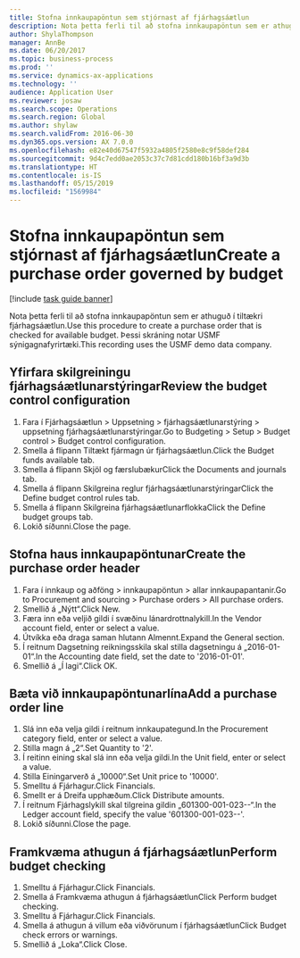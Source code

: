 ```yaml
---
title: Stofna innkaupapöntun sem stjórnast af fjárhagsáætlun
description: Nota þetta ferli til að stofna innkaupapöntun sem er athuguð í tiltækri fjárhagsáætlun.
author: ShylaThompson
manager: AnnBe
ms.date: 06/20/2017
ms.topic: business-process
ms.prod: ''
ms.service: dynamics-ax-applications
ms.technology: ''
audience: Application User
ms.reviewer: josaw
ms.search.scope: Operations
ms.search.region: Global
ms.author: shylaw
ms.search.validFrom: 2016-06-30
ms.dyn365.ops.version: AX 7.0.0
ms.openlocfilehash: e82e40d67547f5932a4805f2580e8c9f58def284
ms.sourcegitcommit: 9d4c7edd0ae2053c37c7d81cdd180b16bf3a9d3b
ms.translationtype: HT
ms.contentlocale: is-IS
ms.lasthandoff: 05/15/2019
ms.locfileid: "1569984"
---
```

# <a name="create-a-purchase-order-governed-by-budget"></a><span data-ttu-id="4eb23-103">Stofna innkaupapöntun sem stjórnast af fjárhagsáætlun</span><span class="sxs-lookup"><span data-stu-id="4eb23-103">Create a purchase order governed by budget</span></span>

[!include [task guide banner](../../includes/task-guide-banner.md)]

<span data-ttu-id="4eb23-104">Nota þetta ferli til að stofna innkaupapöntun sem er athuguð í tiltækri fjárhagsáætlun.</span><span class="sxs-lookup"><span data-stu-id="4eb23-104">Use this procedure to create a purchase order that is checked for available budget.</span></span> <span data-ttu-id="4eb23-105">Þessi skráning notar USMF sýnigagnafyrirtæki.</span><span class="sxs-lookup"><span data-stu-id="4eb23-105">This recording uses the USMF demo data company.</span></span>


## <a name="review-the-budget-control-configuration"></a><span data-ttu-id="4eb23-106">Yfirfara skilgreiningu fjárhagsáætlunarstýringar</span><span class="sxs-lookup"><span data-stu-id="4eb23-106">Review the budget control configuration</span></span>
1. <span data-ttu-id="4eb23-107">Fara í Fjárhagsáætlun > Uppsetning > fjárhagsáætlunarstýring > uppsetning fjárhagsáætlunarstýringar.</span><span class="sxs-lookup"><span data-stu-id="4eb23-107">Go to Budgeting > Setup > Budget control > Budget control configuration.</span></span>
2. <span data-ttu-id="4eb23-108">Smella á flipann Tiltækt fjármagn úr fjárhagsáætlun.</span><span class="sxs-lookup"><span data-stu-id="4eb23-108">Click the Budget funds available tab.</span></span>
3. <span data-ttu-id="4eb23-109">Smella á flipann Skjöl og færslubækur</span><span class="sxs-lookup"><span data-stu-id="4eb23-109">Click the Documents and journals tab.</span></span>
4. <span data-ttu-id="4eb23-110">Smella á flipann Skilgreina reglur fjárhagsáætlunarstýringar</span><span class="sxs-lookup"><span data-stu-id="4eb23-110">Click the Define budget control rules tab.</span></span>
5. <span data-ttu-id="4eb23-111">Smella á flipann Skilgreina fjárhagsáætlunarflokka</span><span class="sxs-lookup"><span data-stu-id="4eb23-111">Click the Define budget groups tab.</span></span>
6. <span data-ttu-id="4eb23-112">Lokið síðunni.</span><span class="sxs-lookup"><span data-stu-id="4eb23-112">Close the page.</span></span>

## <a name="create-the-purchase-order-header"></a><span data-ttu-id="4eb23-113">Stofna haus innkaupapöntunar</span><span class="sxs-lookup"><span data-stu-id="4eb23-113">Create the purchase order header</span></span>
1. <span data-ttu-id="4eb23-114">Fara í innkaup og aðföng > innkaupapöntun  > allar innkaupapantanir.</span><span class="sxs-lookup"><span data-stu-id="4eb23-114">Go to Procurement and sourcing > Purchase orders > All purchase orders.</span></span>
2. <span data-ttu-id="4eb23-115">Smellið á „Nýtt“.</span><span class="sxs-lookup"><span data-stu-id="4eb23-115">Click New.</span></span>
3. <span data-ttu-id="4eb23-116">Færa inn eða veljið gildi í svæðinu lánardrottnalykill.</span><span class="sxs-lookup"><span data-stu-id="4eb23-116">In the Vendor account field, enter or select a value.</span></span>
4. <span data-ttu-id="4eb23-117">Útvíkka eða draga saman hlutann Almennt.</span><span class="sxs-lookup"><span data-stu-id="4eb23-117">Expand the General section.</span></span>
5. <span data-ttu-id="4eb23-118">Í reitnum Dagsetning reikningsskila skal stilla dagsetningu á „2016-01-01“.</span><span class="sxs-lookup"><span data-stu-id="4eb23-118">In the Accounting date field, set the date to '2016-01-01'.</span></span>
6. <span data-ttu-id="4eb23-119">Smellið á „Í lagi“.</span><span class="sxs-lookup"><span data-stu-id="4eb23-119">Click OK.</span></span>

## <a name="add-a-purchase-order-line"></a><span data-ttu-id="4eb23-120">Bæta við innkaupapöntunarlína</span><span class="sxs-lookup"><span data-stu-id="4eb23-120">Add a purchase order line</span></span>
1. <span data-ttu-id="4eb23-121">Slá inn eða velja gildi í reitnum innkaupategund.</span><span class="sxs-lookup"><span data-stu-id="4eb23-121">In the Procurement category field, enter or select a value.</span></span>
2. <span data-ttu-id="4eb23-122">Stilla magn á „2“.</span><span class="sxs-lookup"><span data-stu-id="4eb23-122">Set Quantity to '2'.</span></span>
3. <span data-ttu-id="4eb23-123">Í reitinn eining skal slá inn eða velja gildi.</span><span class="sxs-lookup"><span data-stu-id="4eb23-123">In the Unit field, enter or select a value.</span></span>
4. <span data-ttu-id="4eb23-124">Stilla Einingarverð á „10000“.</span><span class="sxs-lookup"><span data-stu-id="4eb23-124">Set Unit price to '10000'.</span></span>
5. <span data-ttu-id="4eb23-125">Smelltu á Fjárhagur.</span><span class="sxs-lookup"><span data-stu-id="4eb23-125">Click Financials.</span></span>
6. <span data-ttu-id="4eb23-126">Smellt er á Dreifa upphæðum.</span><span class="sxs-lookup"><span data-stu-id="4eb23-126">Click Distribute amounts.</span></span>
7. <span data-ttu-id="4eb23-127">Í reitnum Fjárhagslykill skal tilgreina gildin „601300-001-023--“.</span><span class="sxs-lookup"><span data-stu-id="4eb23-127">In the Ledger account field, specify the value '601300-001-023--'.</span></span>
8. <span data-ttu-id="4eb23-128">Lokið síðunni.</span><span class="sxs-lookup"><span data-stu-id="4eb23-128">Close the page.</span></span>

## <a name="perform-budget-checking"></a><span data-ttu-id="4eb23-129">Framkvæma athugun á fjárhagsáætlun</span><span class="sxs-lookup"><span data-stu-id="4eb23-129">Perform budget checking</span></span>
1. <span data-ttu-id="4eb23-130">Smelltu á Fjárhagur.</span><span class="sxs-lookup"><span data-stu-id="4eb23-130">Click Financials.</span></span>
2. <span data-ttu-id="4eb23-131">Smella á Framkvæma athugun á fjárhagsáætlun</span><span class="sxs-lookup"><span data-stu-id="4eb23-131">Click Perform budget checking.</span></span>
3. <span data-ttu-id="4eb23-132">Smelltu á Fjárhagur.</span><span class="sxs-lookup"><span data-stu-id="4eb23-132">Click Financials.</span></span>
4. <span data-ttu-id="4eb23-133">Smella á athugun á villum eða viðvörunum í fjárhagsáætlun</span><span class="sxs-lookup"><span data-stu-id="4eb23-133">Click Budget check errors or warnings.</span></span>
5. <span data-ttu-id="4eb23-134">Smellið á „Loka“.</span><span class="sxs-lookup"><span data-stu-id="4eb23-134">Click Close.</span></span>

